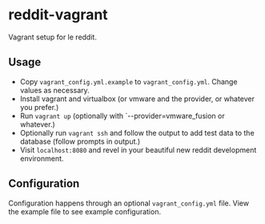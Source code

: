 reddit-vagrant
==============

Vagrant setup for le reddit.

Usage
-----

* Copy `vagrant_config.yml.example` to `vagrant_config.yml`. Change values as necessary.
* Install vagrant and virtualbox (or vmware and the provider, or whatever you prefer.)
* Run `vagrant up` (optionally with `--provider=vmware_fusion or whatever.)
* Optionally run `vagrant ssh` and follow the output to add test data to the database (follow prompts in output.)
* Visit `localhost:8080` and revel in your beautiful new reddit development environment.

Configuration
-------------

Configuration happens through an optional `vagrant_config.yml` file. View the example file to see example configuration.
